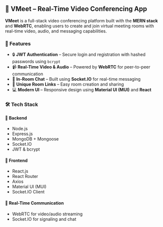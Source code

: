 
## 🚀 VMeet – Real-Time Video Conferencing App

**VMeet** is a full-stack video conferencing platform built with the **MERN stack** and **WebRTC**, enabling users to create and join virtual meeting rooms with real-time video, audio, and messaging capabilities.

### 🌟 Features

* 🔒 **JWT Authentication** – Secure login and registration with hashed passwords using `bcrypt`
* 📹 **Real-Time Video & Audio** – Powered by **WebRTC** for peer-to-peer communication
* 💬 **In-Room Chat** – Built using **Socket.IO** for real-time messaging
* 🔗 **Unique Room Links** – Easy room creation and sharing
* 💻 **Modern UI** – Responsive design using **Material UI (MUI)** and **React**

### 🛠️ Tech Stack

#### 🔧 Backend

* Node.js
* Express.js
* MongoDB + Mongoose
* Socket.IO
* JWT & bcrypt

#### 🎨 Frontend

* React.js
* React Router
* Axios
* Material UI (MUI)
* Socket.IO Client

#### 🎥 Real-Time Communication

* WebRTC for video/audio streaming
* Socket.IO for signaling and chat

